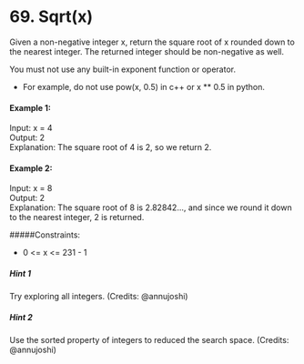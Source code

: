 # 69. Sqrt(x)

Given a non-negative integer x, return the square root of x rounded down to the nearest integer. The returned integer should be non-negative as well.

You must not use any built-in exponent function or operator.

- For example, do not use pow(x, 0.5) in c++ or x ** 0.5 in python.
 

#### Example 1:

Input: x = 4  
Output: 2  
Explanation: The square root of 4 is 2, so we return 2.
#### Example 2:

Input: x = 8  
Output: 2  
Explanation: The square root of 8 is 2.82842..., and since we round it down to the nearest integer, 2 is returned.
 

#####Constraints:

- 0 <= x <= 231 - 1  


##### Hint 1
Try exploring all integers. (Credits: @annujoshi)
##### Hint 2
Use the sorted property of integers to reduced the search space. (Credits: @annujoshi)